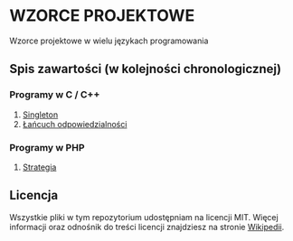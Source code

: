 # WZORCE PROJEKTOWE
Wzorce projektowe w wielu językach programowania

## Spis zawartości (w kolejności chronologicznej)

### Programy w C / C++
1. [Singleton](SINGLETON/source.cpp)
2. [Łańcuch odpowiedzialności](CHAIN/source.cpp)

### Programy w PHP
1. [Strategia](STRATEGY/source.php)

## Licencja
Wszystkie pliki w tym repozytorium udostępniam na licencji MIT. Więcej informacji oraz odnośnik do treści licencji znajdziesz na stronie [Wikipedii](http://pl.wikipedia.org/wiki/Licencja_X11).
